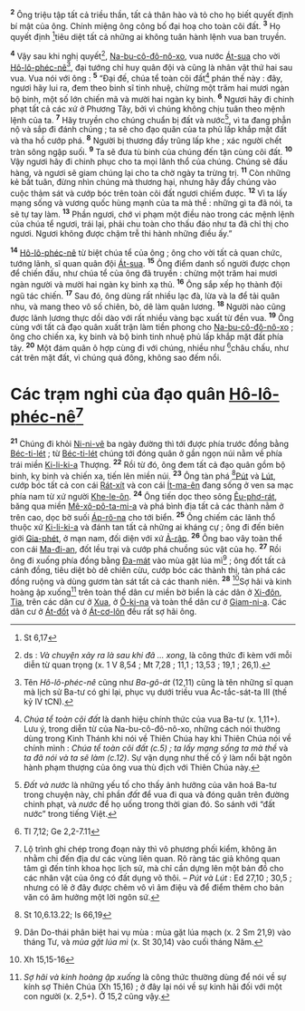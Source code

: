<sup><b>2</b></sup> Ông triệu tập tất cả triều thần, tất cả thân hào và tỏ cho họ biết quyết định bí mật của ông. Chính miệng ông công bố đại hoạ cho toàn cõi đất. <sup><b>3</b></sup> Họ quyết định [^1@-5ede8d0f-e617-4ffd-b28f-8135f075dc60]tiêu diệt tất cả những ai không tuân hành lệnh vua ban truyền.

<sup><b>4</b></sup> Vậy sau khi nghị quyết[^2-5ede8d0f-e617-4ffd-b28f-8135f075dc60], [Na-bu-cô-đô-nô-xo](), vua nước [Át-sua]() cho vời [Hô-lô-phéc-nê]()[^3-5ede8d0f-e617-4ffd-b28f-8135f075dc60], đại tướng chỉ huy quân đội và cũng là nhân vật thứ hai sau vua. Vua nói với ông : <sup><b>5</b></sup> “Đại đế, chúa tể toàn cõi đất[^4-5ede8d0f-e617-4ffd-b28f-8135f075dc60] phán thế này : đây, ngươi hãy lui ra, đem theo binh sĩ tinh nhuệ, chừng một trăm hai mươi ngàn bộ binh, một số lớn chiến mã và mười hai ngàn kỵ binh. <sup><b>6</b></sup> Ngươi hãy đi chinh phạt tất cả các xứ ở Phương Tây, bởi vì chúng không chịu tuân theo mệnh lệnh của ta. <sup><b>7</b></sup> Hãy truyền cho chúng chuẩn bị đất và nước[^5-5ede8d0f-e617-4ffd-b28f-8135f075dc60], vì ta đang phẫn nộ và sắp đi đánh chúng ; ta sẽ cho đạo quân của ta phủ lấp khắp mặt đất và tha hồ cướp phá. <sup><b>8</b></sup> Người bị thương đầy trũng lấp khe ; xác người chết tràn sông ngập suối. <sup><b>9</b></sup> Ta sẽ đưa tù binh của chúng đến tận cùng cõi đất. <sup><b>10</b></sup> Vậy ngươi hãy đi chinh phục cho ta mọi lãnh thổ của chúng. Chúng sẽ đầu hàng, và ngươi sẽ giam chúng lại cho ta chờ ngày ta trừng trị. <sup><b>11</b></sup> Còn những kẻ bất tuân, đừng nhìn chúng mà thương hại, nhưng hãy đẩy chúng vào cuộc thảm sát và cướp bóc trên toàn cõi đất ngươi chiếm được. <sup><b>12</b></sup> Vì ta lấy mạng sống và vương quốc hùng mạnh của ta mà thề : những gì ta đã nói, ta sẽ tự tay làm. <sup><b>13</b></sup> Phần ngươi, chớ vi phạm một điều nào trong các mệnh lệnh của chúa tể ngươi, trái lại, phải chu toàn cho thấu đáo như ta đã chỉ thị cho ngươi. Ngươi không được chậm trễ thi hành những điều ấy.”

<sup><b>14</b></sup> [Hô-lô-phéc-nê]() từ biệt chúa tể của ông ; ông cho vời tất cả quan chức, tướng lãnh, sĩ quan quân đội [Át-sua](). <sup><b>15</b></sup> Ông điểm danh số người được chọn để chiến đấu, như chúa tể của ông đã truyền : chừng một trăm hai mươi ngàn người và mười hai ngàn kỵ binh xạ thủ. <sup><b>16</b></sup> Ông sắp xếp họ thành đội ngũ tác chiến. <sup><b>17</b></sup> Sau đó, ông dùng rất nhiều lạc đà, lừa và la để tải quân nhu, và mang theo vô số chiên, bò, dê làm quân lương. <sup><b>18</b></sup> Người nào cũng được lãnh lương thực dồi dào với rất nhiều vàng bạc xuất từ đền vua. <sup><b>19</b></sup> Ông cùng với tất cả đạo quân xuất trận làm tiền phong cho [Na-bu-cô-đô-nô-xo]() ; ông cho chiến xa, kỵ binh và bộ binh tinh nhuệ phủ lấp khắp mặt đất phía tây. <sup><b>20</b></sup> Một đám quân ô hợp cùng đi với chúng, nhiều như [^2@-5ede8d0f-e617-4ffd-b28f-8135f075dc60]châu chấu, như cát trên mặt đất, vì chúng quá đông, không sao đếm nổi.


# Các trạm nghỉ của đạo quân [Hô-lô-phéc-nê]()[^6-5ede8d0f-e617-4ffd-b28f-8135f075dc60]
<sup><b>21</b></sup> Chúng đi khỏi [Ni-ni-vê]() ba ngày đường thì tới được phía trước đồng bằng [Béc-ti-lét]() ; từ [Béc-ti-lét]() chúng tới đóng quân ở gần ngọn núi nằm về phía trái miền [Ki-li-ki-a]() Thượng. <sup><b>22</b></sup> Rồi từ đó, ông đem tất cả đạo quân gồm bộ binh, kỵ binh và chiến xa, tiến lên miền núi. <sup><b>23</b></sup> Ông tàn phá [^3@-5ede8d0f-e617-4ffd-b28f-8135f075dc60][Pút]() và [Lút](), cướp bóc tất cả con cái [Rát-xít]() và con cái [Ít-ma-ên]() đang sống ở ven sa mạc phía nam từ xứ người [Khe-le-ôn](). <sup><b>24</b></sup> Ông tiến dọc theo sông [Êu-phơ-rát](), băng qua miền [Mê-xô-pô-ta-mi-a]() và phá bình địa tất cả các thành nằm ở trên cao, dọc bờ suối [Áp-rô-na]() cho tới biển. <sup><b>25</b></sup> Ông chiếm các lãnh thổ thuộc xứ [Ki-li-ki-a]() và đánh tan tất cả những ai kháng cự ; ông đi đến biên giới [Gia-phét](), ở mạn nam, đối diện với xứ [Ả-rập](). <sup><b>26</b></sup> Ông bao vây toàn thể con cái [Ma-đi-an](), đốt lều trại và cướp phá chuồng súc vật của họ. <sup><b>27</b></sup> Rồi ông đi xuống phía đồng bằng [Đa-mát]() vào mùa gặt lúa mì[^7-5ede8d0f-e617-4ffd-b28f-8135f075dc60] ; ông đốt tất cả cánh đồng, tiêu diệt bò dê chiên cừu, cướp bóc các thành thị, tàn phá các đồng ruộng và dùng gươm tàn sát tất cả các thanh niên. <sup><b>28</b></sup> [^4@-5ede8d0f-e617-4ffd-b28f-8135f075dc60]Sợ hãi và kinh hoàng ập xuống[^8-5ede8d0f-e617-4ffd-b28f-8135f075dc60] trên toàn thể dân cư miền bờ biển là các dân ở [Xi-đôn](), [Tia](), trên các dân cư ở [Xua](), ở [Ô-ki-na]() và toàn thể dân cư ở [Giam-ni-a](). Các dân cư ở [Át-đốt]() và ở [Át-cơ-lôn]() đều rất sợ hãi ông.

[^2-5ede8d0f-e617-4ffd-b28f-8135f075dc60]: ds : *Và chuyện xảy ra là sau khi đã ... xong*, là công thức đi kèm với mỗi diễn từ quan trọng (x. 1 V 8,54 ; Mt 7,28 ; 11,1 ; 13,53 ; 19,1 ; 26,1).
[^3-5ede8d0f-e617-4ffd-b28f-8135f075dc60]: Tên *Hô-lô-phéc-nê* cũng như *Ba-gô-át* (12,11) cũng là tên những sĩ quan mà lịch sử Ba-tư có ghi lại, phục vụ dưới triều vua Ác-tắc-sát-ta III (thế kỷ IV tCN).
[^4-5ede8d0f-e617-4ffd-b28f-8135f075dc60]: *Chúa tể toàn cõi đất* là danh hiệu chính thức của vua Ba-tư (x. 1,11+). Lưu ý, trong diễn từ của Na-bu-cô-đô-nô-xo, những cách nói thường dùng trong Kinh Thánh khi nói về Thiên Chúa hay khi Thiên Chúa nói về chính mình : *Chúa tể toàn cõi đất (c.5) ; ta lấy mạng sống ta mà thề* và *ta đã nói và ta sẽ làm (c.12)*. Sự vận dụng như thế cố ý làm nổi bật ngôn hành phạm thượng của ông vua thù địch với Thiên Chúa này.
[^5-5ede8d0f-e617-4ffd-b28f-8135f075dc60]: *Đất và nước* là những yếu tố cho thấy ảnh hưởng của văn hoá Ba-tư trong chuyện này, chỉ phần *đất* để vua đi qua và đóng quân trên đường chinh phạt, và *nước* để họ uống trong thời gian đó. So sánh với “đất nước” trong tiếng Việt.
[^6-5ede8d0f-e617-4ffd-b28f-8135f075dc60]: Lộ trình ghi chép trong đoạn này thì vô phương phối kiểm, không ăn nhằm chi đến địa dư các vùng liên quan. Rõ ràng tác giả không quan tâm gì đến tính khoa học lịch sử, mà chỉ cần dựng lên một bản đồ cho các nhân vật của ông có đất dụng võ thôi. – *Pút và Lút* : Ed 27,10 ; 30,5 ; nhưng có lẽ ở đây được chêm vô vì âm điệu và để điểm thêm cho bản văn có âm hưởng một lời ngôn sứ.
[^7-5ede8d0f-e617-4ffd-b28f-8135f075dc60]: Dân Do-thái phân biệt hai vụ mùa : mùa gặt lúa mạch (x. 2 Sm 21,9) vào tháng Tư, và *mùa gặt lúa mì* (x. St 30,14) vào cuối tháng Năm.
[^8-5ede8d0f-e617-4ffd-b28f-8135f075dc60]: *Sợ hãi và kinh hoàng ập xuống* là công thức thường dùng để nói về sự kính sợ Thiên Chúa (Xh 15,16) ; ở đây lại nói về sự kinh hãi đối với một con người (x. 2,5+). Ở 15,2 cũng vậy.
[^1@-5ede8d0f-e617-4ffd-b28f-8135f075dc60]: St 6,17
[^2@-5ede8d0f-e617-4ffd-b28f-8135f075dc60]: Tl 7,12; Ge 2,2-7.11
[^3@-5ede8d0f-e617-4ffd-b28f-8135f075dc60]: St 10,6.13.22; Is 66,19
[^4@-5ede8d0f-e617-4ffd-b28f-8135f075dc60]: Xh 15,15-16